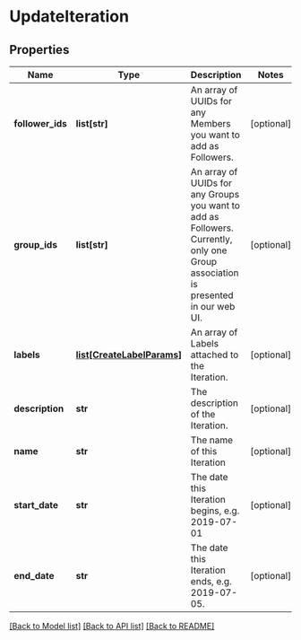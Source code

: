 # UpdateIteration

## Properties
Name | Type | Description | Notes
------------ | ------------- | ------------- | -------------
**follower_ids** | **list[str]** | An array of UUIDs for any Members you want to add as Followers. | [optional] 
**group_ids** | **list[str]** | An array of UUIDs for any Groups you want to add as Followers. Currently, only one Group association is presented in our web UI. | [optional] 
**labels** | [**list[CreateLabelParams]**](CreateLabelParams.md) | An array of Labels attached to the Iteration. | [optional] 
**description** | **str** | The description of the Iteration. | [optional] 
**name** | **str** | The name of this Iteration | [optional] 
**start_date** | **str** | The date this Iteration begins, e.g. 2019-07-01 | [optional] 
**end_date** | **str** | The date this Iteration ends, e.g. 2019-07-05. | [optional] 

[[Back to Model list]](../README.md#documentation-for-models) [[Back to API list]](../README.md#documentation-for-api-endpoints) [[Back to README]](../README.md)

